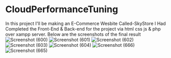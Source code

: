 # CloudPerformanceTuning
In this project I'll be making an E-Commerce Wesbite Called-SkyStore 
I Had Completed the Front-End & Back-end for the project via html css js & php over xampp server.
Below are the screenshots of the final result
![Screenshot (600)](https://github.com/Paras772/CloudPerformanceTuning/assets/123758267/5f88a5d0-b6b4-434a-85f0-7b67c4e66fcf)
![Screenshot (601)](https://github.com/Paras772/CloudPerformanceTuning/assets/123758267/a85bd4c7-dea4-41b8-9a61-76cc716362c9)
![Screenshot (602)](https://github.com/Paras772/CloudPerformanceTuning/assets/123758267/411a58e1-ec96-4b01-9dd9-cb75cd13c1a9)
![Screenshot (603)](https://github.com/Paras772/CloudPerformanceTuning/assets/123758267/94d64918-c62f-4428-902d-4b1ba19fd44b)
![Screenshot (604)](https://github.com/Paras772/CloudPerformanceTuning/assets/123758267/85ae133b-2925-45cb-8afb-bcdd89c9a3b5)
![Screenshot (666)](https://github.com/Paras772/CloudPerformanceTuning/assets/123758267/a572f1f9-4d68-489c-9cf0-e24eb387eed4)
![Screenshot (665)](https://github.com/Paras772/CloudPerformanceTuning/assets/123758267/21763e11-6c00-4d1d-b45b-3784c4914e70)

